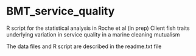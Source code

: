 # BMT_service_quality
R script for the statistical analysis in Roche et al (in prep) Client fish traits underlying variation in service quality in a marine cleaning mutualism

The data files and R script are described in the readme.txt file
